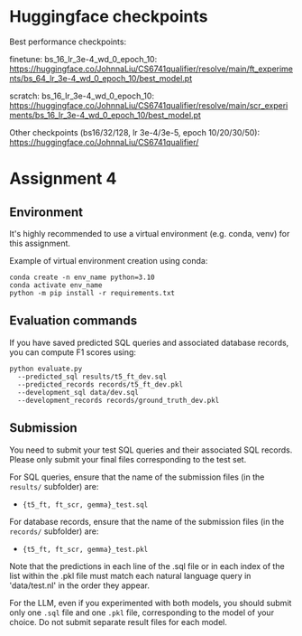 # Huggingface checkpoints

Best performance checkpoints:

finetune: bs_16_lr_3e-4_wd_0_epoch_10: https://huggingface.co/JohnnaLiu/CS6741qualifier/resolve/main/ft_experiments/bs_64_lr_3e-4_wd_0_epoch_10/best_model.pt

scratch: bs_16_lr_3e-4_wd_0_epoch_10: https://huggingface.co/JohnnaLiu/CS6741qualifier/resolve/main/scr_experiments/bs_16_lr_3e-4_wd_0_epoch_10/best_model.pt

Other checkpoints (bs16/32/128, lr 3e-4/3e-5, epoch 10/20/30/50): https://huggingface.co/JohnnaLiu/CS6741qualifier/




# Assignment 4

## Environment

It's highly recommended to use a virtual environment (e.g. conda, venv) for this assignment.

Example of virtual environment creation using conda:
```
conda create -n env_name python=3.10
conda activate env_name
python -m pip install -r requirements.txt
```

## Evaluation commands

If you have saved predicted SQL queries and associated database records, you can compute F1 scores using:
```
python evaluate.py
  --predicted_sql results/t5_ft_dev.sql
  --predicted_records records/t5_ft_dev.pkl
  --development_sql data/dev.sql
  --development_records records/ground_truth_dev.pkl
```

## Submission

You need to submit your test SQL queries and their associated SQL records. Please only submit your final files corresponding to the test set.

For SQL queries, ensure that the name of the submission files (in the `results/` subfolder) are:
- `{t5_ft, ft_scr, gemma}_test.sql`

For database records, ensure that the name of the submission files (in the `records/` subfolder) are:
- `{t5_ft, ft_scr, gemma}_test.pkl`

Note that the predictions in each line of the .sql file or in each index of the list within the .pkl file must match each natural language query in 'data/test.nl' in the order they appear.

For the LLM, even if you experimented with both models, you should submit only one `.sql` file and one `.pkl` file, corresponding to the model of your choice. Do not submit separate result files for each model.
